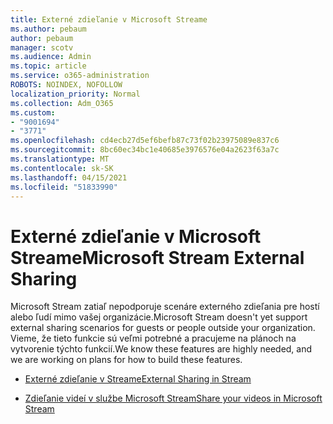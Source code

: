 ```yaml
---
title: Externé zdieľanie v Microsoft Streame
ms.author: pebaum
author: pebaum
manager: scotv
ms.audience: Admin
ms.topic: article
ms.service: o365-administration
ROBOTS: NOINDEX, NOFOLLOW
localization_priority: Normal
ms.collection: Adm_O365
ms.custom:
- "9001694"
- "3771"
ms.openlocfilehash: cd4ecb27d5ef6befb87c73f02b23975089e837c6
ms.sourcegitcommit: 8bc60ec34bc1e40685e3976576e04a2623f63a7c
ms.translationtype: MT
ms.contentlocale: sk-SK
ms.lasthandoff: 04/15/2021
ms.locfileid: "51833990"
---
```

# <a name="microsoft-stream-external-sharing"></a><span data-ttu-id="370df-102">Externé zdieľanie v Microsoft Streame</span><span class="sxs-lookup"><span data-stu-id="370df-102">Microsoft Stream External Sharing</span></span>

<span data-ttu-id="370df-103">Microsoft Stream zatiaľ nepodporuje scenáre externého zdieľania pre hostí alebo ľudí mimo vašej organizácie.</span><span class="sxs-lookup"><span data-stu-id="370df-103">Microsoft Stream doesn't yet support external sharing scenarios for guests or people outside your organization.</span></span> <span data-ttu-id="370df-104">Vieme, že tieto funkcie sú veľmi potrebné a pracujeme na plánoch na vytvorenie týchto funkcií.</span><span class="sxs-lookup"><span data-stu-id="370df-104">We know these features are highly needed, and we are working on plans for how to build these features.</span></span>

- [<span data-ttu-id="370df-105">Externé zdieľanie v Streame</span><span class="sxs-lookup"><span data-stu-id="370df-105">External Sharing in Stream</span></span>](https://docs.microsoft.com/stream/portal-share-video#external-sharing)

- [<span data-ttu-id="370df-106">Zdieľanie videí v službe Microsoft Stream</span><span class="sxs-lookup"><span data-stu-id="370df-106">Share your videos in Microsoft Stream</span></span>](https://docs.microsoft.com/stream/portal-share-video)
